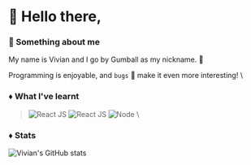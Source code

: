 # :wave: Hello there,
### :speech_balloon: Something about me
My name is Vivian and I go by Gumball as my nickname. :whale:

Programming is enjoyable, and `bugs` :bug: make it even more interesting!
\
### :diamonds: What I've learnt
> <img alt="React JS" src="https://img.shields.io/badge/-React%20JS-61DAFB?logo=react&logoColor=5ED3F3&color=262D3D&style=for-the-badge" />  <img alt="React JS" src="https://img.shields.io/badge/-React%20Native-61DAFB?logo=react&logoColor=5ED3F3&color=262D3D&style=for-the-badge" />  <img alt="Node" src="https://img.shields.io/badge/-Node.js-61DAFB?logo=nodejs&logoColor=66A05A&color=262D3D&style=for-the-badge" /> 
\
### :diamonds: Stats
![Vivian's GitHub stats](https://github-readme-stats.vercel.app/api?username=gumball09&show_icons=true&theme=onedark)
